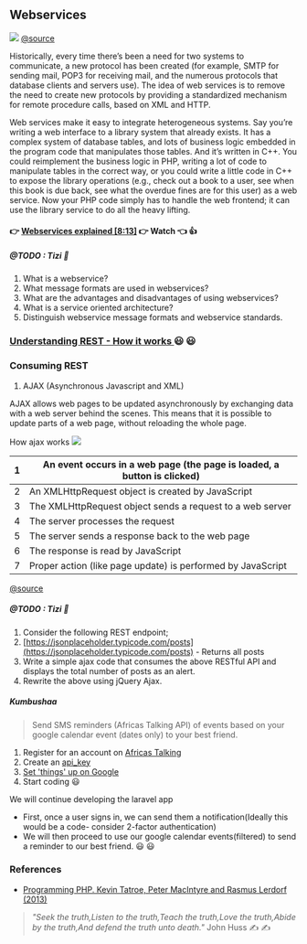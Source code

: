 ## Webservices

![](resources/chirp.jpg)
[@source](https://images.reference.com/reference-production-images/question/aq/700px-394px/can-birds-stop-chirping_c2b2adb0c4a22e64.jpg)

Historically, every time there’s been a need for two systems to communicate, a new
protocol has been created (for example, SMTP for sending mail, POP3 for receiving
mail, and the numerous protocols that database clients and servers use). The idea of
web services is to remove the need to create new protocols by providing a standardized
mechanism for remote procedure calls, based on XML and HTTP.

Web services make it easy to integrate heterogeneous systems. Say you’re writing a web
interface to a library system that already exists. It has a complex system of database
tables, and lots of business logic embedded in the program code that manipulates those
tables. And it’s written in C++. You could reimplement the business logic in PHP,
writing a lot of code to manipulate tables in the correct way, or you could write a little
code in C++ to expose the library operations (e.g., check out a book to a user, see when
this book is due back, see what the overdue fines are for this user) as a web service.
Now your PHP code simply has to handle the web frontend; it can use the library service
to do all the heavy lifting.

#### 👉 [Webservices explained [8:13]](https://www.linkedin.com/learning/programming-foundations-web-services/what-is-a-web-service) 👉 Watch 👈 👍

##### @TODO : Tizi 🤔
1. What is a webservice?
2. What message formats are used in webservices?
3. What are the advantages and disadvantages of using webservices?
4. What is a service oriented architecture?
5. Distinguish webservice message formats and webservice standards.

### [Understanding REST - How it works ](https://spring.io/understanding/REST) 😃 😃

### Consuming REST
1. AJAX (Asynchronous Javascript  and XML)

  AJAX allows web pages to be updated asynchronously by exchanging data with a web server behind the scenes. This means that it is possible to update parts of a web page, without reloading the whole page.

  How ajax works
![  ](resources/ajax.gif)


1  |  An event occurs in a web page (the page is loaded, a button is clicked)
--|--
2  |  An XMLHttpRequest object is created by JavaScript
3  |  The XMLHttpRequest object sends a request to a web server
4  |  The server processes the request
5  |  The server sends a response back to the web page
6  |  The response is read by JavaScript
7  |   Proper action (like page update) is performed by JavaScript

[@source](https://www.w3schools.com/xml/ajax_intro.asp)

##### @TODO : Tizi 🤔

1. Consider the following REST endpoint;
  1. [https://jsonplaceholder.typicode.com/posts](https://jsonplaceholder.typicode.com/posts) - Returns all posts
2. Write a simple ajax code that consumes the above RESTful API and displays the total number of posts as an alert.
3. Rewrite the above using jQuery Ajax.

##### Kumbushaa

> Send SMS reminders
(Africas Talking API) of events
based on your google calendar
event (dates only) to your best
friend.

1. Register for an account on [Africas Talking](https://africastalking.com/)
2. Create an [ api_key](https://account.africastalking.com/apps/vgobefmarm/settings/key)
3. [Set 'things' up on Google](https://developers.google.com/api-client-library/php/start/get_started)
4. Start coding 😃

We will continue developing the laravel app
- First, once a user signs in, we can send them a notification(Ideally this would be a code- consider 2-factor authentication)
- We will then proceed to use our google calendar events(filtered) to send a reminder to our best friend. 😃 😃

### References

- [Programming PHP. Kevin Tatroe, Peter MacIntyre and Rasmus Lerdorf (2013)](http://shop.oreilly.com/product/0636920012443.do)

>_"Seek the truth,Listen to the truth,Teach the truth,Love the truth,Abide by the truth,And defend the truth unto death."_ John Huss ✍ ✍

